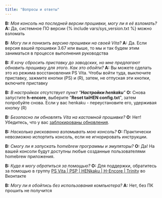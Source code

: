 ```yaml
---
title: "Вопросы и ответы"
---
```


**В:** *Моя консоль на последней версии прошивки, могу ли я её взломать?*
**A:** Да,  системное ПО версии {% include vars/sys_version.txt %} можно взломать

**В:** *Могу ли я понизить версию прошивки на своей Vita?*
**A:** Да. Если версия вашей прошивки 3.67 или выше, то мы и так будем этим заниматься в процессе выполнения руководства

**В:** *Я хочу сбросить приставку до заводских, но мне предлагают обновить прошивку для этого. Как это обойти?*
**A:** Вы можете сделать это из режима восстановления PS Vita. Чтобы войти туда, выключите приставку, зажмите кнопки (PS) и (R), затем, не отпуская эти кнопки, включите приставку

**В:** *В настройках отсутствует пункт "**Настройки henkaku**"*
**О:** Снова запустите **h-encore**, выберите "**Reset taiHEN config.txt**", затем попробуйте снова. Если у вас henkaku - переустановите его, удерживая кнопку (R)

**В:** *Безопасно ли обновлять Vita на кастомной прошивке?*
**О:** Нет! Убедитесь, что у вас [заблокированы обновления](block-update).

**В:** *Насколько рискованно взламывать мою консоль?*
**О:** Практически невозможно испортить консоль, если не игнорировать инструкции.

**В:** *Смогу ли я запускать homebrew программы и эмуляторы?*
**О:** Да! На вашей консоли будут доступны любые созданные пользователями homebrew приложения.

**В:** *Куда я могу обратиться за помощью?*
**О:** Для поддержки, обратитесь за помощью в группу [PS Vita | PSP | HENkaku | H-Encore | Trinity](https://vk.com/portablegaming) во Вконтакте

**В:** *Могу ли я обойтись без использования компьютера?*
**A:** Нет, без ПК прошить не получится
